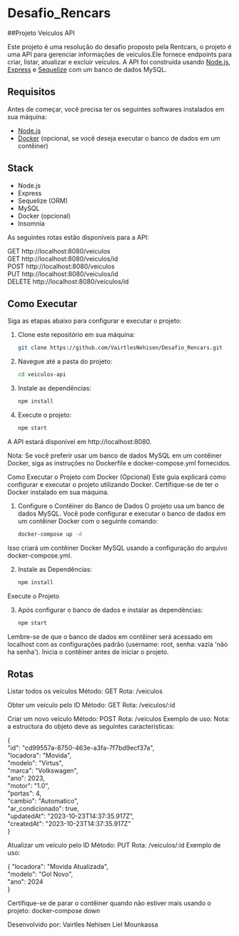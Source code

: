# Desafio_Rencars


##Projeto Veículos API

Este projeto é uma resolução do desafio proposto pela Rentcars, o projeto é uma API para gerenciar informações de veículos.Ele fornece endpoints para criar, listar, atualizar e excluir veículos. A API foi construída usando [Node.js](https://nodejs.org/), [Express](https://expressjs.com/) e [Sequelize](https://sequelize.org/) com um banco de dados MySQL.

## Requisitos
Antes de começar, você precisa ter os seguintes softwares instalados em sua máquina:

- [Node.js](https://nodejs.org/)
- [Docker](https://www.docker.com/) (opcional, se você deseja executar o banco de dados em um contêiner)

## Stack
- Node.js
- Express
- Sequelize (ORM)
- MySQL
- Docker (opcional)
- Insomnia

As seguintes rotas estão disponíveis para a API:

GET http://localhost:8080/veiculos  
GET http://localhost:8080/veiculos/id  
POST http://localhost:8080/veiculos  
PUT http://localhost:8080/veiculos/id  
DELETE http://localhost:8080/veiculos/id  

## Como Executar
Siga as etapas abaixo para configurar e executar o projeto:

1. Clone este repositório em sua máquina:
   ```sh
   git clone https://github.com/VairtlesNehisen/Desafio_Rencars.git


2. Navegue até a pasta do projeto:
   ```sh
   cd veiculos-api


3. Instale as dependências:
   ```sh
   npm install

4. Execute o projeto:
   ```sh
   npm start

A API estará disponível em http://localhost:8080.

Nota: Se você preferir usar um banco de dados MySQL em um contêiner Docker, siga as instruções no Dockerfile e docker-compose.yml fornecidos.

Como Executar o Projeto com Docker (Opcional)
Este guia explicará como configurar e executar o projeto utilizando Docker. Certifique-se de ter o Docker instalado em sua máquina.

1. Configure o Contêiner do Banco de Dados
O projeto usa um banco de dados MySQL. Você pode configurar e executar o banco de dados em um contêiner Docker com o seguinte comando:
   ```sh
   docker-compose up -d

Isso criará um contêiner Docker MySQL usando a configuração do arquivo docker-compose.yml. 

2. Instale as Dependências:
   ```sh
   npm install

Execute o Projeto

3. Após configurar o banco de dados e instalar as dependências:
   ```sh
   npm start

Lembre-se de que o banco de dados em contêiner será acessado em localhost com as configurações padrão (username: root, senha: vazia 'não ha senha'). Inicia o contêiner antes de iniciar o projeto.

## Rotas
Listar todos os veículos
Método: GET
Rota: /veiculos

Obter um veículo pelo ID
Método: GET
Rota: /veiculos/:id

Criar um novo veículo
Método: POST
Rota: /veiculos
Exemplo de uso:
Nota: a estructura do objeto deve as seguintes caracteristicas:

{  
 "id": "cd99557a-8750-463e-a3fa-7f7bd9ecf37a",  
 "locadora": "Movida",  
 "modelo": "Virtus",  
 "marca": "Volkswagen",  
 "ano": 2023,  
 "motor": "1.0",  
 "portas": 4,  
 "cambio": "Automatico",  
 "ar_condicionado": true,  
 "updatedAt": "2023-10-23T14:37:35.917Z",  
 "createdAt": "2023-10-23T14:37:35.917Z"  
}

Atualizar um veículo pelo ID
Método: PUT
Rota: /veiculos/:id
Exemplo de uso:

{
  "locadora": "Movida Atualizada",  
  "modelo": "Gol Novo",  
  "ano": 2024  
}

 Certifique-se de parar o contêiner quando não estiver mais usando o projeto:
 docker-compose down


Desenvolvido por: Vairtles Nehisen Liel Mounkassa
